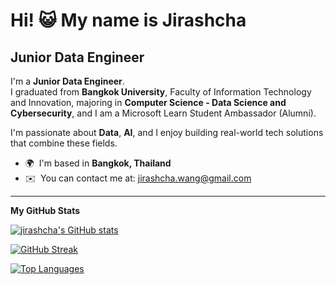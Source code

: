 Hi! 😺 My name is Jirashcha
========================================================================================================================

Junior Data Engineer
-------------

I'm a **Junior Data Engineer**.  
I graduated from **Bangkok University**, Faculty of Information Technology and Innovation, majoring in **Computer Science - Data Science and Cybersecurity**, and I am a Microsoft Learn Student Ambassador (Alumni).

I'm passionate about **Data**, **AI**, and I enjoy building real-world tech solutions that combine these fields.

- 🌍  I'm based in **Bangkok, Thailand**  
- ✉️  You can contact me at: [jirashcha.wang@gmail.com](mailto:jirashcha.wang@gmail.com)

---

**My GitHub Stats**

<a href="http://www.github.com/jirashcha">
  <img src="https://github-readme-stats.vercel.app/api?username=jirashcha&show_icons=true&count_private=true&title_color=a855f7&text_color=ffffff&icon_color=a855f7&bg_color=000000&hide_border=true" alt="jirashcha's GitHub stats" />
</a>

<a href="https://git.io/streak-stats"><img src="https://streak-stats.demolab.com?user=jirashcha&theme=tokyonight" alt="GitHub Streak" /></a>

<a href="https://github.com/jirashcha" align="left">
  <img src="https://github-readme-stats.vercel.app/api/top-langs/?username=jirashcha&langs_count=10&title_color=a855f7&text_color=ffffff&icon_color=a855f7&bg_color=000000&hide_border=true&locale=en&custom_title=Top%20%Languages" alt="Top Languages" />
</a>

